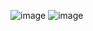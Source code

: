 ![image](https://user-images.githubusercontent.com/109103108/212533961-31f73fa7-40f2-4a02-8b73-5d15d1cc1f88.png)
![image](https://user-images.githubusercontent.com/109103108/212533983-d4b39ac0-4012-47f8-91a4-08dee3bb21bd.png)
